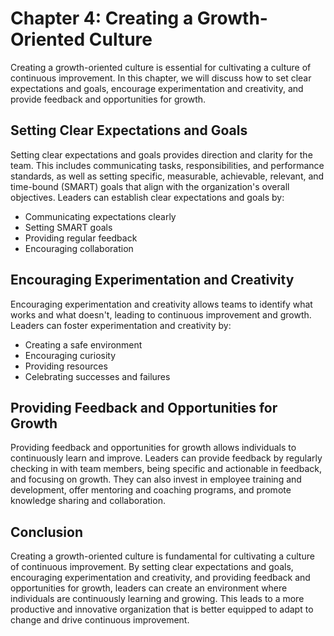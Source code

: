 Chapter 4: Creating a Growth-Oriented Culture
=============================================

Creating a growth-oriented culture is essential for cultivating a culture of continuous improvement. In this chapter, we will discuss how to set clear expectations and goals, encourage experimentation and creativity, and provide feedback and opportunities for growth.

Setting Clear Expectations and Goals
------------------------------------

Setting clear expectations and goals provides direction and clarity for the team. This includes communicating tasks, responsibilities, and performance standards, as well as setting specific, measurable, achievable, relevant, and time-bound (SMART) goals that align with the organization's overall objectives. Leaders can establish clear expectations and goals by:

* Communicating expectations clearly
* Setting SMART goals
* Providing regular feedback
* Encouraging collaboration

Encouraging Experimentation and Creativity
------------------------------------------

Encouraging experimentation and creativity allows teams to identify what works and what doesn't, leading to continuous improvement and growth. Leaders can foster experimentation and creativity by:

* Creating a safe environment
* Encouraging curiosity
* Providing resources
* Celebrating successes and failures

Providing Feedback and Opportunities for Growth
-----------------------------------------------

Providing feedback and opportunities for growth allows individuals to continuously learn and improve. Leaders can provide feedback by regularly checking in with team members, being specific and actionable in feedback, and focusing on growth. They can also invest in employee training and development, offer mentoring and coaching programs, and promote knowledge sharing and collaboration.

Conclusion
----------

Creating a growth-oriented culture is fundamental for cultivating a culture of continuous improvement. By setting clear expectations and goals, encouraging experimentation and creativity, and providing feedback and opportunities for growth, leaders can create an environment where individuals are continuously learning and growing. This leads to a more productive and innovative organization that is better equipped to adapt to change and drive continuous improvement.
